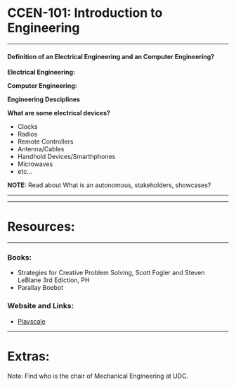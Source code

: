#	CCEN-101: Introduction to Engineering
***

#### Definition of an Electrical Engineering and an Computer Engineering?

**Electrical Engineering:**

**Computer Engineering:**

**Engineering Desciplines**

**What are some electrical devices?**

*	Clocks
*	Radios
*	Remote Controllers
*	Antenna/Cables
*	Handhold Devices/Smarthphones
*	Microwaves
*	etc...

**NOTE:** Read about What is an autonomous, stakeholders, showcases?

***


***
#	Resources:
***

### Books:

*	Strategies for Creative Problem Solving, Scott Fogler and Steven LeBlane 3rd Ediction, PH
*	Parallay Boebot


### Website and Links:

*	[Playscale](http://www.playscale.com)

***
# Extras:
Note: Find who is the chair of Mechanical Engineering at UDC.